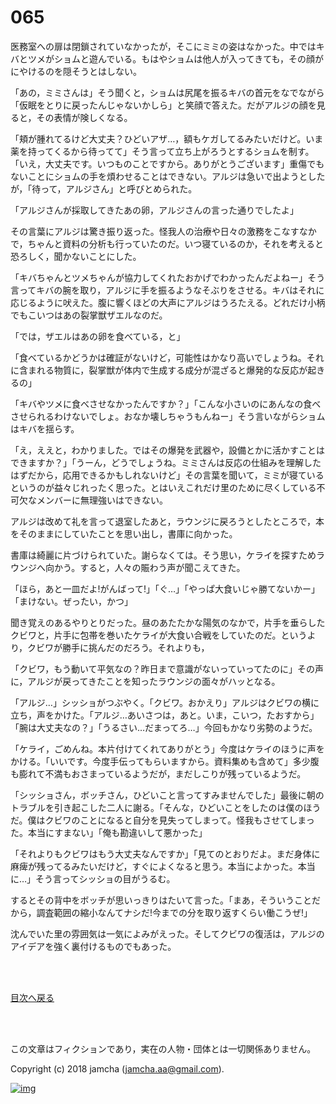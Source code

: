 # 065

医務室への扉は閉鎖されていなかったが，そこにミミの姿はなかった。中ではキバとツメがショムと遊んでいる。もはやショムは他人が入ってきても，その顔がにやけるのを隠そうとはしない。  

「あの，ミミさんは」そう聞くと，ショムは尻尾を振るキバの首元をなでながら「仮眠をとりに戻ったんじゃないかしら」と笑顔で答えた。だがアルジの顔を見ると，その表情が険しくなる。  

「頬が腫れてるけど大丈夫？ひどいアザ…，額もケガしてるみたいだけど。いま薬を持ってくるから待ってて」そう言って立ち上がろうとするショムを制す。「いえ，大丈夫です。いつものことですから。ありがとうございます」重傷でもないことにショムの手を煩わせることはできない。アルジは急いで出ようとしたが，「待って，アルジさん」と呼びとめられた。  

「アルジさんが採取してきたあの卵，アルジさんの言った通りでしたよ」  

その言葉にアルジは驚き振り返った。怪我人の治療や日々の激務をこなすなかで，ちゃんと資料の分析も行っていたのだ。いつ寝ているのか，それを考えると恐ろしく，聞かないことにした。  

「キバちゃんとツメちゃんが協力してくれたおかげでわかったんだよねー」そう言ってキバの腕を取り，アルジに手を振るようなそぶりをさせる。キバはそれに応じるように吠えた。腹に響くほどの大声にアルジはうろたえる。どれだけ小柄でもこいつはあの裂掌獣ザエルなのだ。  

「では，ザエルはあの卵を食べている，と」  

「食べているかどうかは確証がないけど，可能性はかなり高いでしょうね。それに含まれる物質に，裂掌獣が体内で生成する成分が混ざると爆発的な反応が起きるの」  

「キバやツメに食べさせなかったんですか？」「こんな小さいのにあんなの食べさせられるわけないでしょ。おなか壊しちゃうもんねー」そう言いながらショムはキバを揺らす。  

「え，ええと，わかりました。ではその爆発を武器や，設備とかに活かすことはできますか？」「うーん，どうでしょうね。ミミさんは反応の仕組みを理解したはずだから，応用できるかもしれないけど」その言葉を聞いて，ミミが寝ているというのが益々じれったく思った。とはいえこれだけ里のために尽くしている不可欠なメンバーに無理強いはできない。  

アルジは改めて礼を言って退室したあと，ラウンジに戻ろうとしたところで，本をそのままにしていたことを思い出し，書庫に向かった。  

書庫は綺麗に片づけられていた。謝らなくては。そう思い，ケライを探すためラウンジへ向かう。すると，人々の賑わう声が聞こえてきた。  

「ほら，あと一皿だよ!がんばって!」「ぐ…」「やっぱ大食いじゃ勝てないかー」「まけない。ぜったい，かつ」  

聞き覚えのあるやりとりだった。昼のあたたかな陽気のなかで，片手を垂らしたクビワと，片手に包帯を巻いたケライが大食い合戦をしていたのだ。というより，クビワが勝手に挑んだのだろう。それよりも，  

「クビワ，もう動いて平気なの？昨日まで意識がないっていってたのに」その声に，アルジが戻ってきたことを知ったラウンジの面々がハッとなる。  

「アルジ…」シッショがつぶやく。「クビワ。おかえり」アルジはクビワの横に立ち，声をかけた。「アルジ…あいさつは，あと。いま，こいつ，たおすから」「腕は大丈夫なの？」「うるさい…だまってろ…」今回もかなり劣勢のようだ。  

「ケライ，ごめんね。本片付けてくれてありがとう」今度はケライのほうに声をかける。「いいです。今度手伝ってもらいますから。資料集めも含めて」多少腹も膨れて不満もおさまっているようだが，まだしこりが残っているようだ。  

「シッショさん，ボッチさん，ひどいこと言ってすみませんでした」最後に朝のトラブルを引き起こした二人に謝る。「そんな，ひどいことをしたのは僕のほうだ。僕はクビワのことになると自分を見失ってしまって。怪我もさせてしまった。本当にすまない」「俺も勘違いして悪かった」  

「それよりもクビワはもう大丈夫なんですか」「見てのとおりだよ。まだ身体に麻痺が残ってるみたいだけど，すぐによくなると思う。本当によかった。本当に…」そう言ってシッショの目がうるむ。  

するとその背中をボッチが思いっきりはたいて言った。「まあ，そういうことだから，調査範囲の縮小なんてナシだ!今までの分を取り返すくらい働こうぜ!」  

沈んでいた里の雰囲気は一気によみがえった。そしてクビワの復活は，アルジのアイデアを強く裏付けるものでもあった。  

<br>  
<br>  

[目次へ戻る](https://github.com/jamcha-aa/OblivionReports/blob/master/README.md)  

<br>  
<br>  

この文章はフィクションであり，実在の人物・団体とは一切関係ありません。  

Copyright (c) 2018 jamcha (jamcha.aa@gmail.com).  

[![img](http://i.creativecommons.org/l/by-nc-sa/4.0/88x31.png)](http://creativecommons.org/licenses/by-nc-sa/4.0/deed)